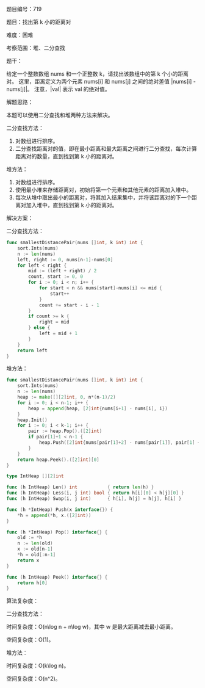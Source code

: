 题目编号：719

题目：找出第 k 小的距离对

难度：困难

考察范围：堆、二分查找

题干：

给定一个整数数组 nums 和一个正整数 k，请找出该数组中的第 k 个小的距离对。
这里，距离定义为两个元素 nums[i] 和 nums[j] 之间的绝对差值 |nums[i] - nums[j]|。
注意，|val| 表示 val 的绝对值。

解题思路：

本题可以使用二分查找和堆两种方法来解决。

二分查找方法：

1. 对数组进行排序。
2. 二分查找距离对的值，即在最小距离和最大距离之间进行二分查找，每次计算距离对的数量，直到找到第 k 小的距离对。

堆方法：

1. 对数组进行排序。
2. 使用最小堆来存储距离对，初始将第一个元素和其他元素的距离加入堆中。
3. 每次从堆中取出最小的距离对，将其加入结果集中，并将该距离对的下一个距离对加入堆中，直到找到第 k 小的距离对。

解决方案：

二分查找方法：

```go
func smallestDistancePair(nums []int, k int) int {
    sort.Ints(nums)
    n := len(nums)
    left, right := 0, nums[n-1]-nums[0]
    for left < right {
        mid := (left + right) / 2
        count, start := 0, 0
        for i := 0; i < n; i++ {
            for start < n && nums[start]-nums[i] <= mid {
                start++
            }
            count += start - i - 1
        }
        if count >= k {
            right = mid
        } else {
            left = mid + 1
        }
    }
    return left
}
```

堆方法：

```go
func smallestDistancePair(nums []int, k int) int {
    sort.Ints(nums)
    n := len(nums)
    heap := make([][2]int, 0, n*(n-1)/2)
    for i := 0; i < n-1; i++ {
        heap = append(heap, [2]int{nums[i+1] - nums[i], i})
    }
    heap.Init()
    for i := 0; i < k-1; i++ {
        pair := heap.Pop().([2]int)
        if pair[1]+1 < n-1 {
            heap.Push([2]int{nums[pair[1]+2] - nums[pair[1]], pair[1] + 1})
        }
    }
    return heap.Peek().([2]int)[0]
}

type IntHeap [][2]int

func (h IntHeap) Len() int           { return len(h) }
func (h IntHeap) Less(i, j int) bool { return h[i][0] < h[j][0] }
func (h IntHeap) Swap(i, j int)      { h[i], h[j] = h[j], h[i] }

func (h *IntHeap) Push(x interface{}) {
    *h = append(*h, x.([2]int))
}

func (h *IntHeap) Pop() interface{} {
    old := *h
    n := len(old)
    x := old[n-1]
    *h = old[:n-1]
    return x
}

func (h IntHeap) Peek() interface{} {
    return h[0]
}
```

算法复杂度：

二分查找方法：

时间复杂度：O(n\log n + n\log w)，其中 w 是最大距离减去最小距离。

空间复杂度：O(1)。

堆方法：

时间复杂度：O(k\log n)。

空间复杂度：O(n^2)。